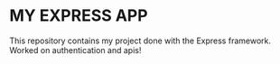 MY EXPRESS APP
====
This repository contains my project done with the Express framework.
Worked on authentication and apis!

